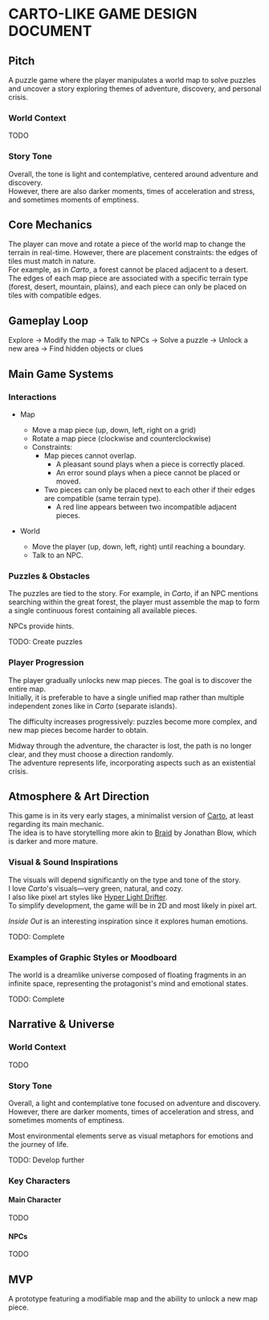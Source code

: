 # CARTO-LIKE GAME DESIGN DOCUMENT

## Pitch

A puzzle game where the player manipulates a world map to solve puzzles and uncover a story exploring themes of adventure, discovery, and personal crisis.

### World Context

TODO

### Story Tone

Overall, the tone is light and contemplative, centered around adventure and discovery.  
However, there are also darker moments, times of acceleration and stress, and sometimes moments of emptiness.

## Core Mechanics

The player can move and rotate a piece of the world map to change the terrain in real-time. However, there are placement constraints: the edges of tiles must match in nature.  
For example, as in _Carto_, a forest cannot be placed adjacent to a desert.  
The edges of each map piece are associated with a specific terrain type (forest, desert, mountain, plains), and each piece can only be placed on tiles with compatible edges.

## Gameplay Loop

Explore → Modify the map → Talk to NPCs → Solve a puzzle → Unlock a new area → Find hidden objects or clues

## Main Game Systems

### Interactions

- Map

  - Move a map piece (up, down, left, right on a grid)
  - Rotate a map piece (clockwise and counterclockwise)
  - Constraints:
    - Map pieces cannot overlap.
      - A pleasant sound plays when a piece is correctly placed.
      - An error sound plays when a piece cannot be placed or moved.
    - Two pieces can only be placed next to each other if their edges are compatible (same terrain type).
      - A red line appears between two incompatible adjacent pieces.

- World
  - Move the player (up, down, left, right) until reaching a boundary.
  - Talk to an NPC.

### Puzzles & Obstacles

The puzzles are tied to the story. For example, in _Carto_, if an NPC mentions searching within the great forest, the player must assemble the map to form a single continuous forest containing all available pieces.

NPCs provide hints.

TODO: Create puzzles

### Player Progression

The player gradually unlocks new map pieces. The goal is to discover the entire map.  
Initially, it is preferable to have a single unified map rather than multiple independent zones like in _Carto_ (separate islands).

The difficulty increases progressively: puzzles become more complex, and new map pieces become harder to obtain.

Midway through the adventure, the character is lost, the path is no longer clear, and they must choose a direction randomly.  
The adventure represents life, incorporating aspects such as an existential crisis.

## Atmosphere & Art Direction

This game is in its very early stages, a minimalist version of [Carto](https://store.steampowered.com/app/1172450/Carto), at least regarding its main mechanic.  
The idea is to have storytelling more akin to [Braid](https://store.steampowered.com/app/26800/Braid) by Jonathan Blow, which is darker and more mature.

### Visual & Sound Inspirations

The visuals will depend significantly on the type and tone of the story.  
I love _Carto_'s visuals—very green, natural, and cozy.  
I also like pixel art styles like [Hyper Light Drifter](https://store.steampowered.com/app/257850/Hyper_Light_Drifter).  
To simplify development, the game will be in 2D and most likely in pixel art.

_Inside Out_ is an interesting inspiration since it explores human emotions.

TODO: Complete

### Examples of Graphic Styles or Moodboard

The world is a dreamlike universe composed of floating fragments in an infinite space, representing the protagonist's mind and emotional states.

TODO: Complete

## Narrative & Universe

### World Context

TODO

### Story Tone

Overall, a light and contemplative tone focused on adventure and discovery.  
However, there are darker moments, times of acceleration and stress, and sometimes moments of emptiness.

Most environmental elements serve as visual metaphors for emotions and the journey of life.

TODO: Develop further

### Key Characters

#### Main Character

TODO

#### NPCs

TODO

## MVP

A prototype featuring a modifiable map and the ability to unlock a new map piece.
